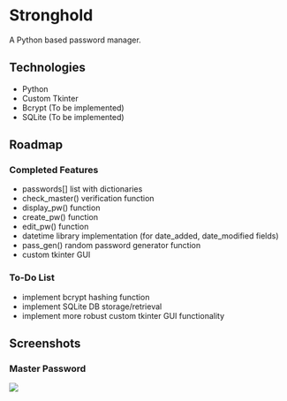 # Stronghold
A Python based password manager.

## Technologies
- Python
- Custom Tkinter
- Bcrypt (To be implemented)
- SQLite (To be implemented)

## Roadmap

### Completed Features
- passwords[] list with dictionaries
- check_master() verification function
- display_pw() function
- create_pw() function
- edit_pw() function
- datetime library implementation (for date_added, date_modified fields)
- pass_gen() random password generator function
- custom tkinter GUI

### To-Do List
- implement bcrypt hashing function
- implement SQLite DB storage/retrieval
- implement more robust custom tkinter GUI functionality

## Screenshots

### Master Password
<img src = "https://imgur.com/G9dKmNs.png">
